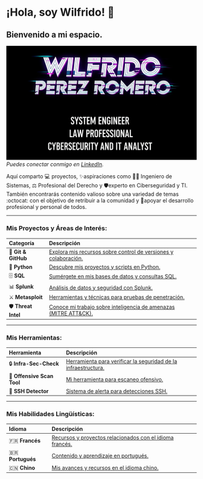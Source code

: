 # ¡Hola, soy Wilfrido! 👋

## Bienvenido a mi espacio.

![Wilfrido Perez Romero - Cybersecurity and IT Analyst](Cyberpunkfont.png)
_Puedes conectar conmigo en [LinkedIn](https://www.linkedin.com/in/wilfridocostarica)._

Aquí comparto 💻 proyectos, ✨aspiraciones como 👨‍💻 Ingeniero de Sistemas, ⚖️ Profesional del Derecho y 🛡️experto en Ciberseguridad y TI. También encontrarás contenido valioso sobre una variedad de temas :octocat: con el objetivo de retribuir a la comunidad y 🤝apoyar el desarrollo profesional y personal de todos.

---

### Mis Proyectos y Áreas de Interés:

| Categoría             | Descripción                                                                                               |
| :-------------------- | :-------------------------------------------------------------------------------------------------------- |
| 🚀 **Git & GitHub** | [Explora mis recursos sobre control de versiones y colaboración.](https://github.com/Echo506/Echo/blob/99369e5e146e726c46f271888d7600ef2810af24/Git%7CGithub.md)
| 🐍 **Python** | [Descubre mis proyectos y scripts en Python.](https://github.com/Echo506/Python/blob/main/GIT-Python.md)         |
| 🗄️ **SQL** | [Sumérgete en mis bases de datos y consultas SQL.](https://github.com/Echo506/SQL/blob/main/Git_SQL.md)             |
| 📊 **Splunk** | [Análisis de datos y seguridad con Splunk.](https://github.com/Echo506/Splunk/blob/main/Git-Splunk.md)          |
| ⚔️ **Metasploit** | [Herramientas y técnicas para pruebas de penetración.](https://github.com/Echo506/Metasploit/blob/main/Git-Metasploit.md) |
| 🛡️ **Threat Intel** | [Conoce mi trabajo sobre inteligencia de amenazas (MITRE ATT&CK).](https://github.com/Echo506/Threat-Intelligence/blob/main/MITRE%20ATT%26CK.md) |

---

### Mis Herramientas:

| Herramienta        | Descripción                                                                                               |
| :----------------- | :-------------------------------------------------------------------------------------------------------- |
| 🔒 **Infra-Sec-Check** | [Herramienta para verificar la seguridad de la infraestructura.](https://github.com/Echo506/infra-sec-check)      |
| 🔎 **Offensive Scan Tool** | [Mi herramienta para escaneo ofensivo.](https://github.com/Echo506/offensive-scan-tool)                             |
| 🚨 **SSH Detector** | [Sistema de alerta para detecciones SSH.](https://github.com/Echo506/ssh-detector)                               |

---

### Mis Habilidades Lingüísticas:

| Idioma    | Descripción                                                                                               |
| :-------- | :-------------------------------------------------------------------------------------------------------- |
| 🇫🇷 **Francés** | [Recursos y proyectos relacionados con el idioma francés.](https://github.com/Echo506/French/blob/master/Git-French.md)   |
| 🇧🇷 **Portugués** | [Contenido y aprendizaje en portugués.](https://github.com/Echo506/Portuguese/blob/main/GIT-Portuguese.md) |
| 🇨🇳 **Chino** | [Mis avances y recursos en el idioma chino.](https://github.com/Echo506/Chinese/blob/master/GIT-Chinese.md)   |
```

